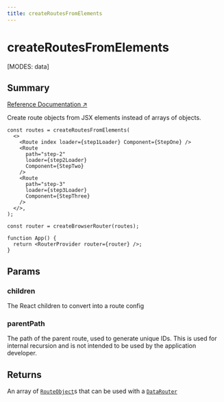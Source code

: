```yaml
---
title: createRoutesFromElements
---
```


# createRoutesFromElements

<!--
⚠️ ⚠️ IMPORTANT ⚠️ ⚠️

Thank you for helping improve our documentation!

This file is auto-generated from the JSDoc comments in the source
code, so please edit the JSDoc comments in the file below and this
file will be re-generated once those changes are merged.

https://github.com/remix-run/react-router/blob/main/packages/react-router/lib/components.tsx
-->

[MODES: data]

## Summary

[Reference Documentation ↗](https://api.reactrouter.com/v7/functions/react_router.createRoutesFromElements.html)

Create route objects from JSX elements instead of arrays of objects.

```tsx
const routes = createRoutesFromElements(
  <>
    <Route index loader={step1Loader} Component={StepOne} />
    <Route
      path="step-2"
      loader={step2Loader}
      Component={StepTwo}
    />
    <Route
      path="step-3"
      loader={step3Loader}
      Component={StepThree}
    />
  </>,
);

const router = createBrowserRouter(routes);

function App() {
  return <RouterProvider router={router} />;
}
```

## Params

### children

The React children to convert into a route config

### parentPath

The path of the parent route, used to generate unique IDs. This is used for internal recursion and is not intended to be used by the
application developer.

## Returns

An array of [`RouteObject`](https://api.reactrouter.com/v7/types/react_router.RouteObject.html)s that can be used with a [`DataRouter`](https://api.reactrouter.com/v7/interfaces/react_router.DataRouter.html)
